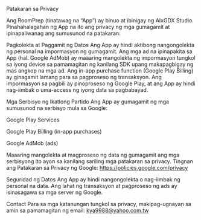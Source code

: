 Patakaran sa Privacy

Ang RoomPrep (tinatawag na “App”) ay binuo at ibinigay ng AIxGDX Studio. Pinahahalagahan ng App na ito ang privacy ng mga gumagamit at ipinapaliwanag ang sumusunod na patakaran:

Pagkolekta at Paggamit ng Datos
Ang App ay hindi aktibong nangongolekta ng personal na impormasyon ng gumagamit.
Ang mga ad na ipinapakita sa App (hal. Google AdMob) ay maaaring mangolekta ng impormasyon tungkol sa iyong device sa pamamagitan ng kanilang SDK upang makapagbigay ng mas angkop na mga ad.
Ang in-app purchase function (Google Play Billing) ay ginagamit lamang para sa pagproseso ng transaksyon. Ang impormasyon sa pagbili ay pinoproseso ng Google Play, at ang App ay hindi nag-iimbak o uma-access ng iyong data sa pagbabayad.

Mga Serbisyo ng Ikatlong Partido
Ang App ay gumagamit ng mga sumusunod na serbisyo mula sa Google:

Google Play Services

Google Play Billing (in-app purchases)

Google AdMob (ads)

Maaaring mangolekta at magproseso ng data ng gumagamit ang mga serbisyong ito ayon sa kanilang sariling mga patakaran sa privacy. Tingnan ang Patakaran sa Privacy ng Google: https://policies.google.com/privacy

Seguridad ng Datos
Ang App ay hindi nangongolekta o nag-iimbak ng personal na data. Ang lahat ng transaksyon at pagproseso ng ads ay isinasagawa sa mga server ng Google.

Contact
Para sa mga katanungan tungkol sa privacy, makipag-ugnayan sa amin sa pamamagitan ng email: kya9988@yahoo.com.tw
